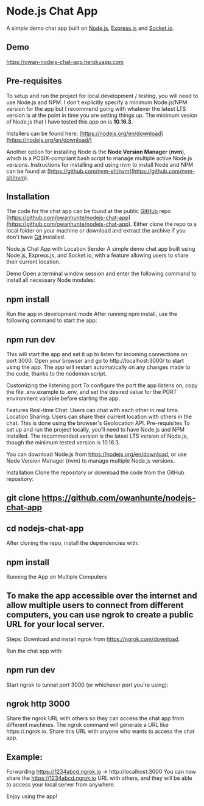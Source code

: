 # Node.js Chat App

A simple demo chat app built on [Node.js](https://nodejs.org/), [Express.js](https://expressjs.com/) and [Socket.io](https://socket.io/).

## Demo

https://owan-nodejs-chat-app.herokuapp.com

## Pre-requisites

To setup and run the project for local development / testing, you will need to use Node.js and NPM. I don't explicitly specify a minimum Node.js/NPM version for the app but I recommend going with whatever the latest LTS version is at the point in time you are setting things up. The minimum vesion of Node.js that I have tested this app on is **10.16.3**.

Installers can be found here: [https://nodejs.org/en/download](https://nodejs.org/en/download/)

Another option for installing Node is the **Node Version Manager** (**nvm**), which is a POSIX-compliant bash script to manage multiple active Node.js versions. Instructions for installing and using nvm to install Node and NPM can be found at [https://github.com/nvm-sh/nvm](https://github.com/nvm-sh/nvm).

## Installation

The code for the chat app can be found at the public [GitHub](https://github.com/) repo [https://github.com/owanhunte/nodejs-chat-app](https://github.com/owanhunte/nodejs-chat-app). Either clone the repo to a local folder on your machine or download and extract the archive if you don't have [Git](https://git-scm.com/) installed.

Node.js Chat App with Location Sender
A simple demo chat app built using Node.js, Express.js, and Socket.io, with a feature allowing users to share their current location.

Demo
Open a terminal window session and enter the following command to install all necessary Node modules:

## npm install
Run the app in development mode
After running npm install, use the following command to start the app:


## npm run dev
This will start the app and set it up to listen for incoming connections on port 3000. Open your browser and go to http://localhost:3000/ to start using the app. The app will restart automatically on any changes made to the code, thanks to the nodemon script.

Customizing the listening port
To configure the port the app listens on, copy the file .env.example to .env, and set the desired value for the PORT environment variable before starting the app.

Features
Real-time Chat: Users can chat with each other in real time.
Location Sharing: Users can share their current location with others in the chat. This is done using the browser's Geolocation API.
Pre-requisites
To set up and run the project locally, you’ll need to have Node.js and NPM installed. The recommended version is the latest LTS version of Node.js, though the minimum tested version is 10.16.3.

You can download Node.js from https://nodejs.org/en/download, or use Node Version Manager (nvm) to manage multiple Node.js versions.

Installation
Clone the repository or download the code from the GitHub repository:

## git clone https://github.com/owanhunte/nodejs-chat-app
## cd nodejs-chat-app
After cloning the repo, install the dependencies with:

## npm install
Running the App on Multiple Computers
## To make the app accessible over the internet and allow multiple users to connect from different computers, you can use ngrok to create a public URL for your local server.

Steps:
Download and install ngrok from https://ngrok.com/download.

Run the chat app with:

## npm run dev
Start ngrok to tunnel port 3000 (or whichever port you're using):

## ngrok http 3000
Share the ngrok URL with others so they can access the chat app from different machines. The ngrok command will generate a URL like https://<your-subdomain>.ngrok.io. Share this URL with anyone who wants to access the chat app.

## Example:
Forwarding    https://1234abcd.ngrok.io -> http://localhost:3000
You can now share the https://1234abcd.ngrok.io URL with others, and they will be able to access your local server from anywhere.

Enjoy using the app!
